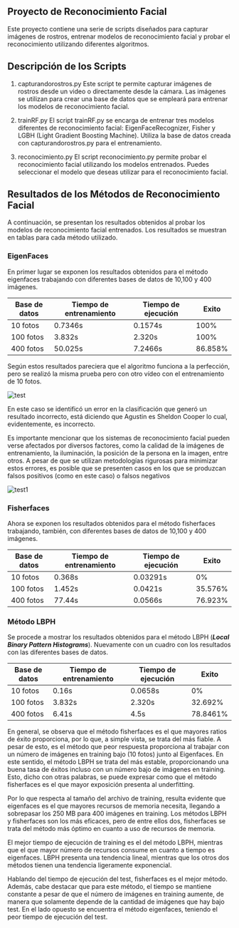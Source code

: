 ## Proyecto de Reconocimiento Facial
Este proyecto contiene una serie de scripts diseñados para capturar imágenes de rostros, entrenar modelos de reconocimiento facial y probar el reconocimiento utilizando diferentes algoritmos.

## Descripción de los Scripts
1. capturandorostros.py
Este script te permite capturar imágenes de rostros desde un video o directamente desde la cámara. Las imágenes se utilizan para crear una base de datos que se empleará para entrenar los modelos de reconocimiento facial.

2. trainRF.py
El script trainRF.py se encarga de entrenar tres modelos diferentes de reconocimiento facial: EigenFaceRecognizer, Fisher y LGBH (Light Gradient Boosting Machine). Utiliza la base de datos creada con capturandorostros.py para el entrenamiento.

3. reconocimiento.py
El script reconocimiento.py permite probar el reconocimiento facial utilizando los modelos entrenados. Puedes seleccionar el modelo que deseas utilizar para el reconocimiento facial.

## Resultados de los Métodos de Reconocimiento Facial

A continuación, se presentan los resultados obtenidos al probar los modelos de reconocimiento facial entrenados. Los resultados se muestran en tablas para cada método utilizado.

### EigenFaces

En primer lugar se exponen los resultados obtenidos para el método eigenfaces trabajando con diferentes bases de datos de 10,100 y 400 imágenes.

| Base de datos | Tiempo de entrenamiento | Tiempo de ejecución | Exito    |
|---------------|-------------------------|---------------------|----------|
| 10 fotos      | 0.7346s                 | 0.1574s             | 100\%    |
| 100 fotos     | 3.832s                  | 2.320s              | 100\%    |
| 400 fotos     | 50.025s                 | 7.2466s             | 86.858\% |

Según estos resultados pareciera que el algoritmo funciona a la perfección, pero se realizó la misma prueba pero con otro vídeo con el entrenamiento de 10 fotos.

![test](https://github.com/GoyecheaAgustin/Face_recognition/assets/104398552/1232067a-93ce-4118-ac60-f68c1e97414b)

En este caso se identificó un error en la clasificación que generó un resultado incorrecto, está diciendo que Agustin es Sheldon Cooper lo cual, evidentemente, es incorrecto.

Es importante mencionar que los sistemas de reconocimiento facial pueden verse afectados por diversos factores, como la calidad de la imágenes de entrenamiento, la iluminación, la posición de la persona en la imagen, entre otros. A pesar de que se utilizan metodologías rigurosas para minimizar estos errores, es posible que se presenten casos en los que se produzcan falsos positivos (como en este caso) o falsos negativos

![test1](https://github.com/GoyecheaAgustin/Face_recognition/assets/104398552/edc3b910-e99c-4040-a56a-f4f49a0a32b8)

### Fisherfaces
Ahora  se exponen los resultados obtenidos para el método fisherfaces trabajando, también, con diferentes bases de datos de 10,100 y 400 imágenes.

| Base de datos | Tiempo de entrenamiento | Tiempo de ejecución | Exito    |
|---------------|-------------------------|---------------------|----------|
| 10 fotos      | 0.368s                  | 0.03291s            | 0\%      |
| 100 fotos     | 1.452s                  | 0.0421s             | 35.576\% |
| 400 fotos     | 77.44s                  | 0.0566s             | 76.923\% |


### Método LBPH

Se procede a mostrar los resultados obtenidos para el método LBPH (***Local Binary Pattern Histograms***). Nuevamente con un cuadro con los resultados con las diferentes bases de datos.

| Base de datos | Tiempo de entrenamiento | Tiempo de ejecución | Exito     |
|---------------|-------------------------|---------------------|-----------|
| 10 fotos      | 0.16s                   | 0.0658s             | 0\%       |
| 100 fotos     | 3.832s                  | 2.320s              | 32.692\%  |
| 400 fotos     | 6.41s                   | 4.5s                | 78.8461\% |


En general, se observa que el método fisherfaces es el que mayores ratios de éxito proporciona, por lo
que, a simple vista, se trata del más fiable. A pesar de esto, es el método que peor respuesta
proporciona al trabajar con un número de imágenes en training bajo (10 fotos) junto al Eigenfaces. En este sentido, el
método LBPH se trata del más estable, proporcionando una buena tasa de éxitos incluso con un
número bajo de imágenes en training. Esto, dicho con otras palabras, se puede expresar como que el
método fisherfaces es el que mayor exposición presenta al underfitting. 


Por lo que respecta al tamaño del archivo de training, resulta evidente que eigenfaces es el
que mayores recursos de memoria necesita, llegando a sobrepasar los 250 MB para 400 imágenes
en training. Los métodos LBPH y fisherfaces son los más eficaces, pero de entre ellos dos, fisherfaces se trata del método más óptimo en cuanto a uso de recursos
de memoria.

El mejor tiempo de ejecución de training es el del método LBPH, mientras que el que mayor
número de recursos consume en cuanto a tiempo es eigenfaces. LBPH presenta una tendencia lineal,
mientras que los otros dos métodos tienen una tendencia ligeramente exponencial. 

Hablando del tiempo de ejecución del test, fisherfaces es el mejor método. Además, cabe
destacar que para este método, el tiempo se mantiene constante a pesar de que el número de
imágenes en training aumente, de manera que solamente depende de la cantidad de imágenes que
hay bajo test. En el lado opuesto se encuentra el método eigenfaces, teniendo el peor tiempo de
ejecución del test.
